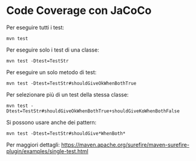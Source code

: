 # Code Coverage con JaCoCo

Per eseguire tutti i test:

```text
mvn test
```

Per eseguire solo i test di una classe:
```text
mvn test -Dtest=TestStr
```

Per eseguire un solo metodo di test:
```text
mvn test -Dtest=TestStr#shouldGiveOkWhenBothTrue
```

Per selezionare più di un test della stessa classe:

```text
mvn test -Dtest=TestStr#shouldGiveOkWhenBothTrue+shouldGiveKoWhenBothFalse
```

Si possono usare anche dei pattern:
```text
mvn test -Dtest=TestStr#shouldGive*WhenBoth*
```

Per maggiori dettagli: https://maven.apache.org/surefire/maven-surefire-plugin/examples/single-test.html